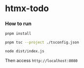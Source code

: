 # htmx-todo

### How to run

```bash
pnpm install

pnpm tsc --project ./tsconfig.json

node dist/index.js
```

Then access `http://localhost:8080`